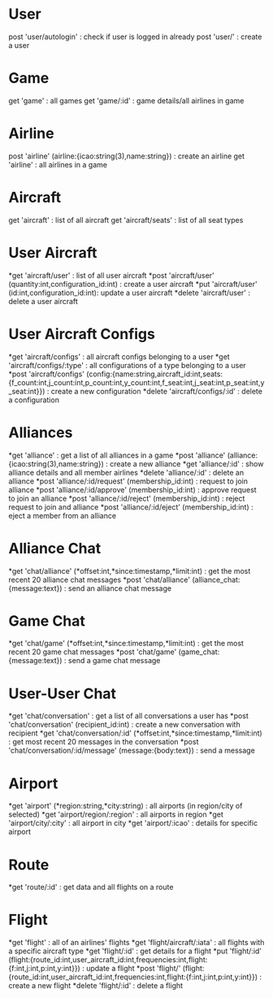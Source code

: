 # User
post 'user/autologin' : check if user is logged in already
post 'user/' : create a user

# Game
get 'game' : all games
get 'game/:id' : game details/all airlines in game

# Airline
post 'airline' (airline:{icao:string(3),name:string}) : create an airline
get 'airline' : all airlines in a game

# Aircraft
get 'aircraft' : list of all aircraft
get 'aircraft/seats' : list of all seat types

# User Aircraft
*get 'aircraft/user' : list of all user aircraft
*post 'aircraft/user' (quantity:int,configuration_id:int) : create a user aircraft
*put 'aircraft/user' (id:int,configuration_id:int): update a user aircraft
*delete 'aircraft/user' : delete a user aircraft

# User Aircraft Configs
*get 'aircraft/configs' : all aircraft configs belonging to a user
*get 'aircraft/configs/:type' : all configurations of a type belonging to a user
*post 'aircraft/configs' (config:{name:string,aircraft_id:int,seats:{f_count:int,j_count:int,p_count:int,y_count:int,f_seat:int,j_seat:int,p_seat:int,y_seat:int}}) : create a new configuration
*delete 'aircraft/configs/:id' : delete a configuration

# Alliances
*get 'alliance' : get a list of all alliances in a game
*post 'alliance' (alliance:{icao:string(3),name:string}) : create a new alliance
*get 'alliance/:id' : show alliance details and all member airlines
*delete 'alliance/:id' : delete an alliance
*post 'alliance/:id/request' (membership_id:int) : request to join alliance
*post 'alliance/:id/approve' (membership_id:int) : approve request to join an alliance
*post 'alliance/:id/reject' (membership_id:int) : reject request to join and alliance
*post 'alliance/:id/eject' (membership_id:int) : eject a member from an alliance

# Alliance Chat
*get 'chat/alliance' (*offset:int,*since:timestamp,*limit:int) : get the most recent 20 alliance chat messages
*post 'chat/alliance' (alliance_chat:{message:text}) : send an alliance chat message

# Game Chat
*get 'chat/game' (*offset:int,*since:timestamp,*limit:int) : get the most recent 20 game chat messages
*post 'chat/game' (game_chat:{message:text}) : send a game chat message

# User-User Chat
*get 'chat/conversation' : get a list of all conversations a user has
*post 'chat/conversation' (recipient_id:int) : create a new conversation with recipient
*get 'chat/conversation/:id' (*offset:int,*since:timestamp,*limit:int) : get most recent 20 messages in the conversation
*post 'chat/conversation/:id/message' (message:{body:text}) : send a message

# Airport
*get 'airport' (*region:string,*city:string) : all airports (in region/city of selected)
*get 'airport/region/:region' : all airports in region
*get 'airport/city/:city' : all airport in city
*get 'airport/:icao' : details for specific airport

# Route
*get 'route/:id' : get data and all flights on a route

# Flight
*get 'flight' : all of an airlines' flights
*get 'flight/aircraft/:iata' : all flights with a specific aircraft type
*get 'flight/:id' : get details for a flight
*put 'flight/:id' (flight:{route_id:int,user_aircraft_id:int,frequencies:int,flight:{f:int,j:int,p:int,y:int}}) : update a flight
*post 'flight/' (flight:{route_id:int,user_aircraft_id:int,frequencies:int,flight:{f:int,j:int,p:int,y:int}}) : create a new flight
*delete 'flight/:id' : delete a flight
